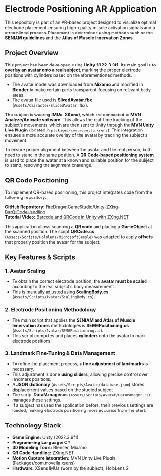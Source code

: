 # **Electrode Positioning AR Application**  

This repository is part of an AR-based project designed to visualize optimal electrode placement, ensuring high-quality muscle activation signals and a streamlined process. Placement is determined using methods such as the **SENIAM guidelines** and the **Atlas of Muscle Innervation Zones**.  

## **Project Overview**  

This project has been developed using **Unity 2022.3.9f1**. Its main goal is to **overlay an avatar onto a real subject**, marking the proper electrode positions with cylinders based on the aforementioned methods.  

- The avatar model was downloaded from **Mixamo** and modified in **Blender** to make certain parts transparent, focusing on relevant body areas.  
- The avatar file used is **SlicedAvatar.fbx** (`Assets/Character/SlicedAvatar.fbx`).  

The subject is wearing **IMUs (XSens)**, which are connected to **MVN Analyze/Animate software**. This allows the real-time tracking of the subject’s movements, which are then sent to Unity through the **MVN Unity Live Plugin** (located in `packages/com.movella.xsens`). This integration ensures a more accurate overlay of the avatar by tracking the subject's movement.

To ensure proper alignment between the avatar and the real person, both need to stand in the same position. A **QR Code-based positioning system** is used to place the avatar at a known and suitable position for the subject to stand, resolving the alignment challenge.

## **QR Code Positioning**  

To implement QR-based positioning, this project integrates code from the following repository:  

  **GitHub Repository:** [FireDragonGameStudio/Unity-ZXing-BarQrCodeHandling](https://github.com/FireDragonGameStudio/Unity-ZXing-BarQrCodeHandling)  
  **Tutorial Video:** [Barcode and QRCode in Unity with ZXing.NET](https://www.youtube.com/watch?v=tJXvynhbmpg)  

This application allows scanning a **QR code** and placing a **GameObject** at the scanned position. The script **QRCode.cs** (`Assets/Scripts/Hololens/MicrosoftSample`) was adapted to apply **offsets** that properly position the avatar for the subject.  

## **Key Features & Scripts**  

### **1. Avatar Scaling**  
- To obtain the correct electrode position, the **avatar must be scaled** according to the real subject’s body measurements.  
- This is manually adjusted using **ScalingBody.cs** (`Assets/Scripts/Avatar/ScalingBody.cs`).  

### **2. Electrode Positioning Methodology**  
- The main script that applies the **SENIAM and Atlas of Muscle Innervation Zones** methodologies is **SEMGPositioning.cs** (`Assets/Scripts/Avatar/SEMGPositioning.cs`).  
- This script computes and places **cylinders** onto the avatar to mark electrode positions.  

### **3. Landmark Fine-Tuning & Data Management**  
- To refine the placement process, **a fine adjustment of landmarks** is necessary.  
- This adjustment is done **using sliders**, allowing precise control over landmark positions.  
- A **JSON dictionary** (`Assets/Scripts/Avatar/database.json`) stores displacement values based on the studied subject.  
- The script **DataManager.cs** (`Assets/Scripts/Avatar/DataManager.cs`) manages these settings.  
- If a subject has used the application before, their previous settings are loaded, making electrode positioning more accurate from the start.  

## **Technology Stack**  
- **Game Engine:** Unity (2022.3.9f1)  
- **Programming Language:** C#  
- **3D Modeling Tools:** Blender, Mixamo  
- **QR Code Handling:** ZXing.NET  
- **Motion Capture Integration:** MVN Unity Live Plugin (Packages/com.movella.xsens)  
- **Hardware:** XSens IMUs (worn by the subject), HoloLens 2  
